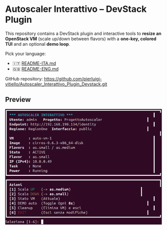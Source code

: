 # Autoscaler Interattivo – DevStack Plugin

This repository contains a DevStack plugin and interactive tools to **resize an OpenStack VM** (scale up/down between flavors) with a **one-key, colored TUI** and an optional **demo loop**.

Pick your language:
- 🇮🇹 [README-ITA.md](README-ITA.md)
- 🇬🇧 [README-ENG.md](README-ENG.md)

GitHub repository: https://github.com/pierluigi-vitiello/Autoscaler_Interattivo_Plugin_Devstack.git

## Preview

<p align="center">
  <img src="IMG/Preview.png" alt="Plugin Preview" width="600">
</p>

